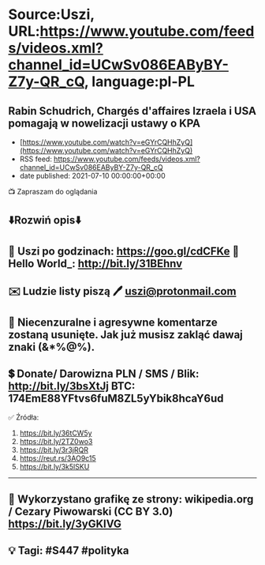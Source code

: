 # Source:Uszi, URL:https://www.youtube.com/feeds/videos.xml?channel_id=UCwSv086EAByBY-Z7y-QR_cQ, language:pl-PL

## Rabin Schudrich, Chargés d'affaires Izraela i USA pomagają w nowelizacji ustawy o KPA
 - [https://www.youtube.com/watch?v=eGYrCQHhZyQ](https://www.youtube.com/watch?v=eGYrCQHhZyQ)
 - RSS feed: https://www.youtube.com/feeds/videos.xml?channel_id=UCwSv086EAByBY-Z7y-QR_cQ
 - date published: 2021-07-10 00:00:00+00:00

📺 Zapraszam do oglądania

⬇️Rozwiń opis⬇️
------------------------------------------------------------
👀 Uszi po godzinach: https://goo.gl/cdCFKe
👀 Hello World_: http://bit.ly/31BEhnv
------------------------------------------------------------
✉️ Ludzie listy piszą 
🖊️ uszi@protonmail.com
------------------------------------------------------------
👺 Niecenzuralne i agresywne komentarze zostaną usunięte.  Jak już musisz zakląć dawaj znaki (&*%@%).
------------------------------------------------------------
💲 Donate/ Darowizna
PLN / SMS / Blik: http://bit.ly/3bsXtJj
BTC: 174EmE88YFtvs6fuM8ZL5yYbik8hcaY6ud
-------------------------------------------------------------
✅ Źródła:
1. https://bit.ly/36tCW5y
2. https://bit.ly/2TZ0wo3
3. https://bit.ly/3r3jRQR
4. https://reut.rs/3AO9c15
5. https://bit.ly/3k5lSKU
---------------------------------------------------------------
🎴 Wykorzystano grafikę ze strony:
wikipedia.org / Cezary Piwowarski (CC BY 3.0)
https://bit.ly/3yGKIVG
---------------------------------------------------------------
💡 Tagi: #S447 #polityka
--------------------------------------------------------------

